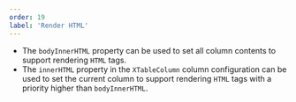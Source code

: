 ```yaml
---
order: 19
label: 'Render HTML'
---
```


- The `bodyInnerHTML` property can be used to set all column contents to support rendering `HTML` tags.
- The `innerHTML` property in the `XTableColumn` column configuration can be used to set the current column to support rendering `HTML` tags with a priority higher than `bodyInnerHTML`.

